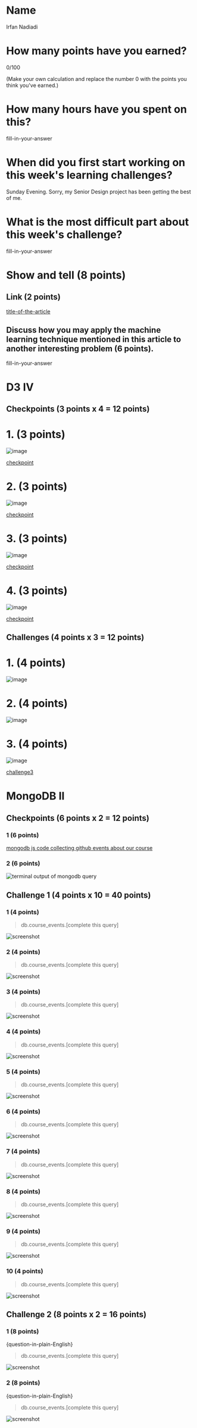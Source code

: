 # Name

Irfan Nadiadi

# How many points have you earned?

0/100

(Make your own calculation and replace the number 0 with the points you think you've earned.)

# How many hours have you spent on this?

fill-in-your-answer

# When did you first start working on this week's learning challenges?

Sunday Evening. Sorry, my Senior Design project has been getting the best of me.

# What is the most difficult part about this week's challenge?

fill-in-your-answer

# Show and tell (8 points)

## Link (2 points)

[title-of-the-article](http://link-to-an-article-about-machine-learning-use-for-big-data)

## Discuss how you may apply the machine learning technique mentioned in this article to another interesting problem (6 points).

fill-in-your-answer

# D3 IV

## Checkpoints (3 points x 4 = 12 points)

# 1. (3 points)

![image](checkpoints/check1.png)

[checkpoint](check1.html)

# 2. (3 points)

![image](checkpoints/check2.png)

[checkpoint](check2.html)

# 3. (3 points)

![image](checkpoints/check3.png)

[checkpoint](check3.html)

# 4. (3 points)

![image](checkpoints/check4.png)

[checkpoint](check4.html)

## Challenges (4 points x 3 = 12 points)

# 1. (4 points)

![image](challenges/challenge1.png)

# 2. (4 points)

![image](challenges/challenge2.png)

# 3. (4 points)

![image](challenges/challenge3.png)

[challenge3](challenge3.html)



# MongoDB II

## Checkpoints (6 points x 2 = 12 points)

### 1 (6 points)

[mongodb js code collecting github events about our course](mongodb-github.js)

### 2 (6 points)

![terminal output of mongodb query](screenshot.png?raw=true)

## Challenge 1 (4 points x 10 = 40 points)

### 1 (4 points)

> db.course_events.[complete this query]

![screenshot](screenshot.png?raw=true)

### 2 (4 points)

> db.course_events.[complete this query]

![screenshot](screenshot.png?raw=true)

### 3 (4 points)

> db.course_events.[complete this query]

![screenshot](screenshot.png?raw=true)

### 4 (4 points)

> db.course_events.[complete this query]

![screenshot](screenshot.png?raw=true)

### 5 (4 points)

> db.course_events.[complete this query]

![screenshot](screenshot.png?raw=true)

### 6 (4 points)

> db.course_events.[complete this query]

![screenshot](screenshot.png?raw=true)

### 7 (4 points)

> db.course_events.[complete this query]

![screenshot](screenshot.png?raw=true)

### 8 (4 points)

> db.course_events.[complete this query]

![screenshot](screenshot.png?raw=true)

### 9 (4 points)

> db.course_events.[complete this query]

![screenshot](screenshot.png?raw=true)

### 10 (4 points)

> db.course_events.[complete this query]

![screenshot](screenshot.png?raw=true)


## Challenge 2 (8 points x 2 = 16 points) 

### 1 (8 points)

{question-in-plain-English}

> db.course_events.[complete this query]

![screenshot](screenshot.png?raw=true)

### 2 (8 points)

{question-in-plain-English}

> db.course_events.[complete this query]

![screenshot](screenshot.png?raw=true)
